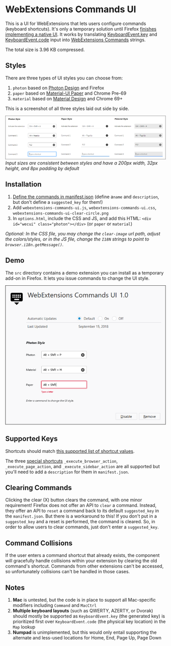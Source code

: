 # WebExtensions Commands UI
This is a UI for WebExtensions that lets users configure commands (keyboard shortcuts). It's only a temporary solution until Firefox [finishes implementing a native UI](https://bugzilla.mozilla.org/show_bug.cgi?id=1303384).
It works by translating [KeyboardEvent.key](https://developer.mozilla.org/docs/Web/API/KeyboardEvent/key) and [KeyboardEvent.code](https://developer.mozilla.org/docs/Web/API/KeyboardEvent/code) input into [WebExtensions Commands](https://developer.mozilla.org/docs/Mozilla/Add-ons/WebExtensions/API/commands) strings.

The total size is 3.96 KB compressed.

## Styles
There are three types of UI styles you can choose from:

1. `photon` based on [Photon Design](https://design.firefox.com/photon/components/input-fields.html) and Firefox
2. `paper` based on [Material-UI Paper](https://material-ui.com/demos/text-fields/) and Chrome Pre-69
3. `material` based on [Material Design](https://material.io/design/components/text-fields.html) and Chrome 69+

This is a screenshot of all three styles laid out side by side.

![WebExtensions Commands UI](screenshot-styles.png "Styles")
*Input sizes are consistent between styles and have a 200px width, 32px height, and 8px padding by default*

## Installation
1. [Define the commands in manifest.json](https://developer.mozilla.org/docs/Mozilla/Add-ons/WebExtensions/manifest.json/commands) (define a`name` and `description`, but don't define a `suggested_key` for them!)
2. Add `webextensions-commands-ui.js`, `webextensions-commands-ui.css`, `webextensions-commands-ui-clear-circle.png`
3. In `options.html`, include the CSS and JS, and add this HTML: `<div id="wecui" class="photon"></div>` (or `paper` or `material`)

*Optional: In the CSS file, you may change the `clear-image` url path, adjust the colors/styles, or in the JS file, change the `I18N` strings to point to `browser.i18n.getMessage()`.*

## Demo
The `src` directory contains a demo extension you can install as a temporary add-on in Firefox.
It lets you issue commands to change the UI style.

![WebExtensions Commands UI](screenshot-demo.png "Demo")

## Supported Keys
Shortcuts should match [this supported list of shortcut values](https://developer.mozilla.org/en-US/docs/Mozilla/Add-ons/WebExtensions/manifest.json/commands#Shortcut_values).

The three [special shortcuts](https://developer.mozilla.org/en-US/docs/Mozilla/Add-ons/WebExtensions/manifest.json/commands#Special_shortcuts) `_execute_browser_action`, `_execute_page_action`, and `_execute_sidebar_action` are all supported but you'll need to add a `description` for them in `manifest.json`.

## Clearing Commands
Clicking the clear (X) button clears the command, with one minor requirement! Firefox does not offer an API to `clear` a command. Instead, they offer an API to `reset` a command back to its default `suggested_key` in the `manifest.json`.
But there is a workaround to this! If you don't put in a `suggested_key` and a reset is performed, the command is cleared.
So, in order to allow users to clear commands, just don't enter a `suggested_key`.

## Command Collisions
If the user enters a command shortcut that already exists, the component will gracefully handle collisions within your extension by clearing the old command's shortcut.
Commands from other extensions can't be accessed, so unfortunately collisions can't be handled in those cases.

## Notes
1. **Mac** is untested, but the code is in place to support all Mac-specific modifiers including `Command` and `MacCtrl`
2. **Multiple keyboard layouts** (such as QWERTY, AZERTY, or Dvorak) should mostly be supported as `KeyboardEvent.key` (the generated key) is prioritized first over `KeyboardEvent.code` (the physical key location) in the `Map` lookup
2. **Numpad** is unimplemented, but this would only entail supporting the alternate and less-used locations for Home, End, Page Up, Page Down